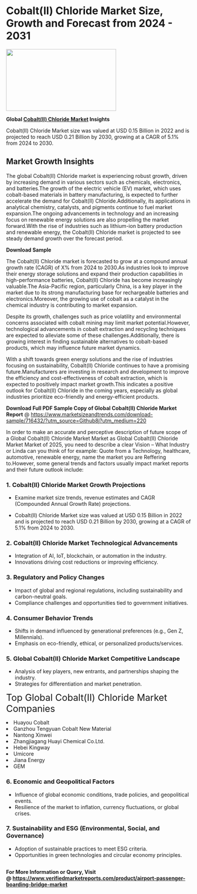 <H1>Cobalt(II) Chloride Market Size, Growth and Forecast from 2024 - 2031</H1><img class="aligncenter size-medium wp-image-584254" src="https://thirdeyenews.in/wp-content/uploads/2024/09/Global-Market-Research-300x168.jpeg" alt="" width="300" height="168" /><p><strong>Global&nbsp;<a href="https://www.marketsizeandtrends.com/download-sample/716432/?utm_source=Github8j?utm_medium=220">Cobalt(II) Chloride Market</a> Insights</strong></p><p>Cobalt(II) Chloride Market size was valued at USD 0.15 Billion in 2022 and is projected to reach USD 0.21 Billion by 2030, growing at a CAGR of 5.1% from 2024 to 2030.</p><p><h2>Market Growth Insights</h2> <p>The global Cobalt(II) Chloride market is experiencing robust growth, driven by increasing demand in various sectors such as chemicals, electronics, and batteries.The growth of the electric vehicle (EV) market, which uses cobalt-based materials in battery manufacturing, is expected to further accelerate the demand for Cobalt(II) Chloride.Additionally, its applications in analytical chemistry, catalysts, and pigments continue to fuel market expansion.The ongoing advancements in technology and an increasing focus on renewable energy solutions are also propelling the market forward.With the rise of industries such as lithium-ion battery production and renewable energy, the Cobalt(II) Chloride market is projected to see steady demand growth over the forecast period.</p> <p><strong>Download Sample</strong></p> <p>The Cobalt(II) Chloride market is forecasted to grow at a compound annual growth rate (CAGR) of X% from 2024 to 2030.As industries look to improve their energy storage solutions and expand their production capabilities in high-performance batteries, Cobalt(II) Chloride has become increasingly valuable.The Asia-Pacific region, particularly China, is a key player in the market due to its strong manufacturing base for rechargeable batteries and electronics.Moreover, the growing use of cobalt as a catalyst in the chemical industry is contributing to market expansion.</p> <p>Despite its growth, challenges such as price volatility and environmental concerns associated with cobalt mining may limit market potential.However, technological advancements in cobalt extraction and recycling techniques are expected to alleviate some of these challenges.Additionally, there is growing interest in finding sustainable alternatives to cobalt-based products, which may influence future market dynamics.</p> <p>With a shift towards green energy solutions and the rise of industries focusing on sustainability, Cobalt(II) Chloride continues to have a promising future.Manufacturers are investing in research and development to improve the efficiency and cost-effectiveness of cobalt extraction, which is expected to positively impact market growth.This indicates a positive outlook for Cobalt(II) Chloride in the coming years, especially as global industries prioritize eco-friendly and energy-efficient products.</p> <p><span class=""><strong>Download Full PDF Sample Copy of Global Cobalt(II) Chloride Market Report</strong> @ <a href="https://www.marketsizeandtrends.com/download-sample/716432/?utm_source=Github8j?utm_medium=220" target="_blank">https://www.marketsizeandtrends.com/download-sample/716432/?utm_source=Github8j?utm_medium=220</a></span></p><p>In order to make an accurate and perceptive description of future scope of a Global&nbsp;Cobalt(II) Chloride Market Market as Global&nbsp;Cobalt(II) Chloride Market Market of 2025, you need to describe a clear Vision &ndash; What Industry or Linda can you think of for example: Quote from a Technology, healthcare, automotive, renewable energy, name the market you are Reffering to.However, some general trends and factors usually impact market reports and their future outlook include:</p><h3>1.&nbsp;<strong>Cobalt(II) Chloride Market Growth Projections</strong></h3><ul><li>Examine market size trends, revenue estimates and CAGR (Compounded Annual Growth Rate) projections.</li><li><p>Cobalt(II) Chloride Market size was valued at USD 0.15 Billion in 2022 and is projected to reach USD 0.21 Billion by 2030, growing at a CAGR of 5.1% from 2024 to 2030.</p></li></ul><h3>2.&nbsp;<strong>Cobalt(II) Chloride Market Technological Advancements</strong></h3><ul><li>Integration of AI, IoT, blockchain, or automation in the industry.</li><li>Innovations driving cost reductions or improving efficiency.</li></ul><h3>3.&nbsp;<strong>Regulatory and Policy Changes</strong></h3><ul><li>Impact of global and regional regulations, including sustainability and carbon-neutral goals.</li><li>Compliance challenges and opportunities tied to government initiatives.</li></ul><h3>4.&nbsp;<strong>Consumer Behavior Trends</strong></h3><ul><li>Shifts in demand influenced by generational preferences (e.g., Gen Z, Millennials).</li><li>Emphasis on eco-friendly, ethical, or personalized products/services.</li></ul><h3>5.&nbsp;<strong>Global Cobalt(II) Chloride Market Competitive Landscape</strong></h3><ul><li>Analysis of key players, new entrants, and partnerships shaping the industry.</li><li>Strategies for differentiation and market penetration.</li></ul><p data-pm-slice="1 1 []"><span style="color: inherit; font-family: inherit; font-size: 25px;">Top Global Cobalt(II) Chloride Market Companies</span></p><div class="" data-test-id=""><p><li>Huayou Cobalt</li><li> Ganzhou Tengyuan Cobalt New Material</li><li> Nantong Xinwei</li><li> Zhangjiagang Huayi Chemical Co.Ltd.</li><li> Hebei Kingway</li><li> Umicore</li><li> Jiana Energy</li><li> GEM</li></p></div><h3>6.&nbsp;<strong>Economic and Geopolitical Factors</strong></h3><ul><li>Influence of global economic conditions, trade policies, and geopolitical events.</li><li>Resilience of the market to inflation, currency fluctuations, or global crises.</li></ul><h3>7.&nbsp;<strong>Sustainability and ESG (Environmental, Social, and Governance)</strong></h3><ul><li>Adoption of sustainable practices to meet ESG criteria.</li><li>Opportunities in green technologies and circular economy principles.</li></ul><h2><strong style="font-size: 14px;">For More Information or Query, Visit @&nbsp;</strong><a style="background-color: #ffffff; font-size: 14px;" href="https://www.marketsizeandtrends.com/report/cobalt-ii-chloride-market/" target="_blank">https://www.verifiedmarketreports.com/product/airport-passenger-boarding-bridge-market</a></h2>
